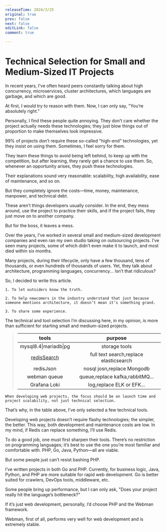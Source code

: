 ```yaml
---
releaseTime: 2024/3/25
original: true
prev: false
next: false
editLink: false
comment: true

---
```


# Technical Selection for Small and Medium-Sized IT Projects

In recent years, I’ve often heard peers constantly talking about high concurrency, microservices, cluster architectures, which languages are garbage, and which are good.

At first, I would try to reason with them. Now, I can only say, "You’re absolutely right."

Personally, I find these people quite annoying. They don’t care whether the project actually needs these technologies; they just blow things out of proportion to make themselves look impressive.

99% of projects don’t require these so-called "high-end" technologies, yet they insist on using them. Sometimes, I feel sorry for them.

They learn these things to avoid being left behind, to keep up with the competition, but after learning, they rarely get a chance to use them. So, whenever an opportunity arises, they push these technologies.

Their explanations sound very reasonable: scalability, high availability, ease of maintenance, and so on.

But they completely ignore the costs—time, money, maintenance, manpower, and technical debt.

These aren’t things developers usually consider. In the end, they mess around, use the project to practice their skills, and if the project fails, they just move on to another company.

But for the boss, it leaves a mess.

Over the years, I’ve worked in several small and medium-sized development companies and even ran my own studio taking on outsourcing projects. I’ve seen many projects, some of which didn’t even make it to launch, and most died within six months.

Many projects, during their lifecycle, only have a few thousand, tens of thousands, or even hundreds of thousands of users. Yet, they talk about architecture, programming languages, concurrency... Isn’t that ridiculous?

So, I decided to write this article.

`1. To let outsiders know the truth.`

`2. To help newcomers in the industry understand that just because someone mentions architecture, it doesn’t mean it’s something grand.`

`3. To share some experience.`

The technical and tool selection I’m discussing here, in my opinion, is more than sufficient for starting small and medium-sized projects.

>
> |            tools            |                   purpose                   | 
> |:---------------------------:|:--------------------------------------:|
> |    mysql8.4\|mariadb\|pg    |             storage tools              | 
> | [redisSearch](#redisSearch) | full text search,replace elasticsearch | 
> |          redisJson          |       nosql josn,replace Mongodb       | 
> |        webman queue         |    queue,replace kafka,rabbitMQ...     | 
> |        Grafana Loki         |       log,replace ELK or EFK...        | 

`When developing web projects, the focus should be on launch time and project scalability, not just technical selection.`

That’s why, in the table above, I’ve only selected a few technical tools.

Developing web projects doesn’t require flashy technologies; the simpler, the better. This way, both development and maintenance costs are low. In my mind, if Redis can replace something, I’ll use Redis.

To do a good job, one must first sharpen their tools. There’s no restriction on programming languages; it’s best to use the one you’re most familiar and comfortable with. PHP, Go, Java, Python—all are viable.

But some people just can’t resist bashing PHP.

I’ve written projects in both Go and PHP. Currently, for business logic, Java, Python, and PHP are more suitable for rapid web development. Go is better suited for crawlers, DevOps tools, middleware, etc.

Some people bring up performance, but I can only ask, "Does your project really hit the language’s bottleneck?"

If it’s just web development, personally, I’d choose PHP and the Webman framework.

Webman, first of all, performs very well for web development and is extremely stable.































